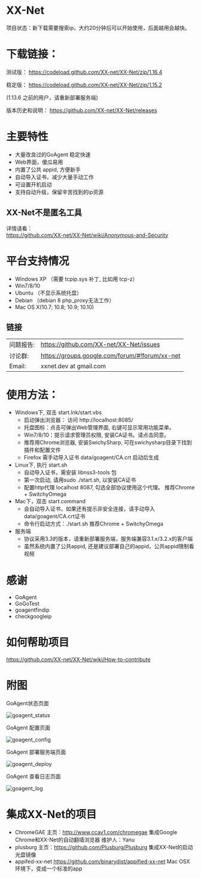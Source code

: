 XX-Net
========
项目状态：新下载需要搜索ip，大约20分钟后可以开始使用，后面越用会越快。


下载链接：
==========
测试版：
https://codeload.github.com/XX-net/XX-Net/zip/1.16.4

稳定版：
https://codeload.github.com/XX-net/XX-Net/zip/1.15.2

(1.13.6 之前的用户，请重新部署服务端)


版本历史和说明： https://github.com/XX-net/XX-Net/releases
   
  
  

主要特性
========
* 大量改良过的GoAgent 稳定快速
* Web界面，傻瓜易用
* 内置了公共 appid, 方便新手
* 自动导入证书，减少大量手动工作
* 可设置开机启动
* 支持自动升级，保留辛苦找到的ip资源

## XX-Net不是匿名工具 
详情请看：  
https://github.com/XX-net/XX-Net/wiki/Anonymous-and-Security


平台支持情况
================
* Windows XP （需要 tcpip.sys 补丁, 比如用 tcp-z）
* Win7/8/10
* Ubuntu （不显示系统托盘）
* Debian （debian 8 php_proxy无法工作）
* Mac OS X(10.7; 10.8; 10.9; 10.10)

## 链接
|   |   |
| --------   | :----  |
|问题报告:  |https://github.com/XX-net/XX-Net/issues|
|讨论群:  |https://groups.google.com/forum/#!forum/xx-net|
|Email:   |xxnet.dev at gmail.com|

使用方法：
========
* Windows下, 双击 start.lnk/start.vbs
  - 启动弹出浏览器： 访问 http://localhost:8085/
  - 托盘图标：点击可弹出Web管理界面, 右键可显示常用功能菜单。
  - Win7/8/10：提示请求管理员权限, 安装CA证书。请点击同意。
  - 推荐用Chrome浏览器, 安装SwichySharp, 可在swichysharp目录下找到插件和配置文件
  - Firefox 需手动导入证书 data/goagent/CA.crt 启动后生成
* Linux下, 执行 start.sh
  - 自动导入证书，需安装 libnss3-tools 包
  - 第一次启动, 请用sudo ./start.sh, 以安装CA证书
  - 配置http代理 localhost 8087, 勾选全部协议使用这个代理。
    推荐Chrome + SwitchyOmega
* Mac下，双击 start.command
  - 会自动导入证书，如果还有提示非安全连接，请手动导入data/goagent/CA.crt证书
  - 命令行启动方式：./start.sh
    推荐Chrome + SwitchyOmega
* 服务端
  - 协议采用3.3的版本，请重新部署服务端，服务端兼容3.1.x/3.2.x的客户端
  - 虽然系统内置了公共appid, 还是建议部署自己的appid，公共appid限制看视频

感谢
=========
* GoAgent
* GoGoTest
* goagentfindip
* checkgoogleip


如何帮助项目
==========
https://github.com/XX-net/XX-Net/wiki/How-to-contribute


附图
======

GoAgent状态页面

![goagent_status](https://cloud.githubusercontent.com/assets/10395528/5849287/f71c62fc-a1b9-11e4-9ae0-b33fc78ed5fd.png)

GoAgent 配置页面

![goagent_config](https://cloud.githubusercontent.com/assets/10395528/5849285/f68ac84c-a1b9-11e4-808a-5ec78f2fd3af.png)

GoAgent 部署服务端页面

![goagent_deploy](https://cloud.githubusercontent.com/assets/10395528/5849286/f6e81dda-a1b9-11e4-94f8-2b9d2492bd39.png)

GoAgent 查看日志页面

![goagent_log](https://cloud.githubusercontent.com/assets/10395528/5849288/f72138cc-a1b9-11e4-94df-d0b7ab160f0c.png)

集成XX-Net的项目
===============
* ChromeGAE
  主页：http://www.ccav1.com/chromegae
  集成Google Chrome和XX-Net的自动翻墙浏览器
  维护人：Yanu
* plusburg
  主页：https://github.com/Plusburg/Plusburg
  集成XX-Net的启动光盘镜像
* appifed-xx-net
  https://github.com/binarydist/appified-xx-net
  Mac OSX 环境下，变成一个标准的app

